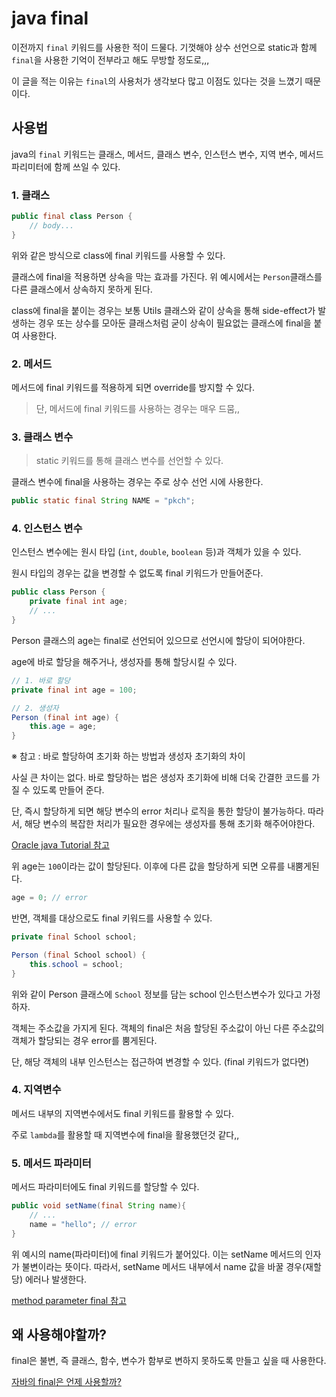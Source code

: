 # java final

이전까지 `final` 키워드를 사용한 적이 드물다. 기껏해야 상수 선언으로 static과 함께 `final`을 사용한 기억이 전부라고 해도 무방할 정도로,,,



이 글을 적는 이유는 `final`의 사용처가 생각보다 많고 이점도 있다는 것을 느꼈기 때문이다.



## 사용법

java의 `final` 키워드는 클래스, 메서드, 클래스 변수, 인스턴스 변수, 지역 변수, 메서드 파리미터에 함께 쓰일 수 있다.



### 1. 클래스

```java
public final class Person {
    // body...
}
```

위와 같은 방식으로 class에 final 키워드를 사용할 수 있다.

클래스에 final을 적용하면 상속을 막는 효과를 가진다. 위 예시에서는 `Person`클래스를 다른 클래스에서 상속하지 못하게 된다.

class에 final을 붙이는 경우는 보통 Utils 클래스와 같이 상속을 통해 side-effect가 발생하는 경우 또는 상수를 모아둔 클래스처럼 굳이 상속이 필요없는 클래스에 final을 붙여 사용한다.

### 2. 메서드

메서드에 final 키워드를 적용하게 되면 override를 방지할 수 있다.

> 단, 메서드에 final 키워드를 사용하는 경우는 매우 드뭄,,

### 3. 클래스 변수

> static 키워드를 통해 클래스 변수를 선언할 수 있다.

클래스 변수에 final을 사용하는 경우는 주로 상수 선언 시에 사용한다.

```java
public static final String NAME = "pkch";
```

### 4. 인스턴스 변수

인스턴스 변수에는 원시 타입 (`int`, `double`, `boolean` 등)과 객체가 있을 수 있다.

원시 타입의 경우는 값을 변경할 수 없도록 final 키워드가 만들어준다.

```java
public class Person {
	private final int age;
    // ...
}
```

Person 클래스의 age는 final로 선언되어 있으므로 선언시에 할당이 되어야한다.

age에 바로 할당을 해주거나, 생성자를 통해 할당시킬 수 있다.

```java
// 1. 바로 할당
private final int age = 100;

// 2. 생성자
Person (final int age) {
	this.age = age;
}
```

※ 참고 : 바로 할당하여 초기화 하는 방법과 생성자 초기화의 차이

사실 큰 차이는 없다. 바로 할당하는 법은 생성자 초기화에 비해 더욱 간결한 코드를 가질 수 있도록 만들어 준다.

단, 즉시 할당하게 되면 해당 변수의 error 처리나 로직을 통한 할당이 불가능하다. 따라서, 해당 변수의 복잡한 처리가 필요한 경우에는 생성자를 통해 초기화 해주어야한다.

[Oracle java Tutorial 참고](https://docs.oracle.com/javase/tutorial/java/javaOO/initial.html)

위 age는 `100`이라는 값이 할당된다. 이후에 다른 값을 할당하게 되면 오류를 내뿜게된다.

```java
age = 0; // error
```

반면, 객체를 대상으로도 final 키워드를 사용할 수 있다.

```java
private final School school;

Person (final School school) {
    this.school = school;
}
```

위와 같이 Person 클래스에 `School` 정보를 담는 school 인스턴스변수가 있다고 가정하자.

객체는 주소값을 가지게 된다.  객체의 final은 처음 할당된 주소값이 아닌 다른 주소값의 객체가 할당되는 경우 error를 뿜게된다.

단, 해당 객체의 내부 인스턴스는 접근하여 변경할 수 있다. (final 키워드가 없다면)

### 4. 지역변수

메서드 내부의 지역변수에서도 final 키워드를 활용할 수 있다.

주로 `lambda`를 활용할 때 지역변수에 final을 활용했던것 같다,,

### 5. 메서드 파라미터

메서드 파라미터에도 final 키워드를 할당할 수 있다.

```java
public void setName(final String name){
    // ...
    name = "hello"; // error
}
```

위 예시의 name(파라미터)에 final 키워드가 붙어있다. 이는 setName 메서드의 인자가 불변이라는 뜻이다. 따라서, setName 메서드 내부에서 name 값을 바꿀 경우(재할당) 에러나 발생한다.

[method parameter final 참고](https://stackoverflow.com/questions/2236599/final-keyword-in-method-parameters)

## 왜 사용해야할까?

final은 불변, 즉 클래스, 함수, 변수가 함부로 변하지 못하도록 만들고 싶을 때 사용한다.

[자바의 final은 언제 사용할까?](<https://blog.lulab.net/when-should-i-use-final-in-java/>)

